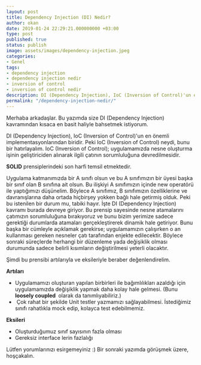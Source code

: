 ```yaml
---
layout: post
title: Dependency Injection (DI) Nedir?
author: okan
date: 2019-01-24 22:29:21.000000000 +03:00
type: post
published: true
status: publish
image: assets/images/dependency-injection.jpeg
categories:
- Genel
tags:
- dependency injection
- dependency injection nedir
- inversion of control
- inversion of control nedir
description: DI (Dependency Injection), IoC (Inversion of Control)'un en önemli implementasyonlarından biridir. SOLID prensiplerindeki son harfi temsil etmektedir.
permalink: "/dependency-injection-nedir/"
---
```

Merhaba arkadaşlar. Bu yazımda size DI (Dependency Injection) kavramından kısaca en basit haliyle bahsetmek istiyorum.

DI (Dependency Injection), IoC (Inversion of Control)'un en önemli implementasyonlarından biridir. Peki IoC (Inversion of Control) neydi, bunu bir hatırlayalım. IoC (Inversion of Control); uygulamamızda nesne oluşturma işinin geliştiriciden alınarak ilgili çatının sorumluluğuna devredilmesidir.

**SOLID** prensiplerindeki son harfi temsil etmektedir.

Uygulama katmanımızda bir A sınıfı olsun ve bu A sınıfımızın bir üyesi başka bir sınıf olan B sınıfına ait olsun. Bu ilişkiyi A sınıfımızın içinde new operatörü ile yaptığımızı düşünelim. Böylece A sınıfımız, B sınıfımızın özelliklerine ve davranışlarına daha ortada hiçbirşey yokken bağlı hale getirmiş olduk. Peki bu istenilen bir durum mu, tabiki hayır. İşte DI (Dependency Injection) kavramı burada devreye giriyor. Bu prensip sayesinde nesne atamalarını çatımızın sorumluluğuna bırakıyoruz ve bunu bizim yerimize sadece gerektiği durumlarda atamaları gerçekleştirerek dinamik hale getiriyor. Bunu başka bir cümleyle açıklamak gerekirse; uygulamamızın çalışırken o an kullanması gereken nesneler çatı tarafından enjekte edilecektir. Böylece sonraki süreçlerde herhangi bir düzenleme yada değişiklik olması durumunda sadece belirli kısımların değiştirilmesi yeterli olacaktır.

Şimdi bu prensibi artılarıyla ve eksileriyle beraber değenlendirelim.

**Artıları**

- Uygulamamızı oluşturan yapılan birbirleri ile bağımlılıkları azaldığı için uygulamamızda değişiklik yapmak daha kolay hale gelmesi. (Bunu&nbsp; **loosely coupled&nbsp;** olarak da tanımlıyabiliriz.)
- &nbsp;Çok rahat bir şekilde Unit testler yazmamızı sağlayabilmesi. İstediğimiz sınıfı rahatlıkla mock edip, kolayca test edebilmemiz.

**Eksileri**

- Oluşturduğumuz sınıf sayısının fazla olması
- Gereksiz interface lerin fazlalığı

Lütfen yorumlarınızı esirgemeyiniz :) Bir sonraki yazımda görüşmek üzere, hoşçakalın.

